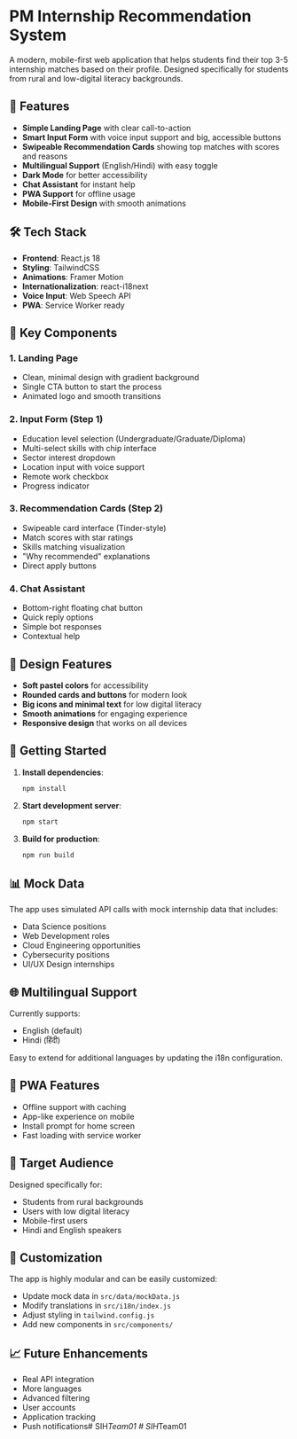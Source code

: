 # PM Internship Recommendation System

A modern, mobile-first web application that helps students find their top 3-5 internship matches based on their profile. Designed specifically for students from rural and low-digital literacy backgrounds.

## 🚀 Features

- **Simple Landing Page** with clear call-to-action
- **Smart Input Form** with voice input support and big, accessible buttons
- **Swipeable Recommendation Cards** showing top matches with scores and reasons
- **Multilingual Support** (English/Hindi) with easy toggle
- **Dark Mode** for better accessibility
- **Chat Assistant** for instant help
- **PWA Support** for offline usage
- **Mobile-First Design** with smooth animations

## 🛠 Tech Stack

- **Frontend**: React.js 18
- **Styling**: TailwindCSS
- **Animations**: Framer Motion
- **Internationalization**: react-i18next
- **Voice Input**: Web Speech API
- **PWA**: Service Worker ready

## 📱 Key Components

### 1. Landing Page
- Clean, minimal design with gradient background
- Single CTA button to start the process
- Animated logo and smooth transitions

### 2. Input Form (Step 1)
- Education level selection (Undergraduate/Graduate/Diploma)
- Multi-select skills with chip interface
- Sector interest dropdown
- Location input with voice support
- Remote work checkbox
- Progress indicator

### 3. Recommendation Cards (Step 2)
- Swipeable card interface (Tinder-style)
- Match scores with star ratings
- Skills matching visualization
- "Why recommended" explanations
- Direct apply buttons

### 4. Chat Assistant
- Bottom-right floating chat button
- Quick reply options
- Simple bot responses
- Contextual help

## 🎨 Design Features

- **Soft pastel colors** for accessibility
- **Rounded cards and buttons** for modern look
- **Big icons and minimal text** for low digital literacy
- **Smooth animations** for engaging experience
- **Responsive design** that works on all devices

## 🚀 Getting Started

1. **Install dependencies**:
   ```bash
   npm install
   ```

2. **Start development server**:
   ```bash
   npm start
   ```

3. **Build for production**:
   ```bash
   npm run build
   ```

## 📊 Mock Data

The app uses simulated API calls with mock internship data that includes:
- Data Science positions
- Web Development roles
- Cloud Engineering opportunities
- Cybersecurity positions
- UI/UX Design internships

## 🌐 Multilingual Support

Currently supports:
- English (default)
- Hindi (हिंदी)

Easy to extend for additional languages by updating the i18n configuration.

## 📱 PWA Features

- Offline support with caching
- App-like experience on mobile
- Install prompt for home screen
- Fast loading with service worker

## 🎯 Target Audience

Designed specifically for:
- Students from rural backgrounds
- Users with low digital literacy
- Mobile-first users
- Hindi and English speakers

## 🔧 Customization

The app is highly modular and can be easily customized:
- Update mock data in `src/data/mockData.js`
- Modify translations in `src/i18n/index.js`
- Adjust styling in `tailwind.config.js`
- Add new components in `src/components/`

## 📈 Future Enhancements

- Real API integration
- More languages
- Advanced filtering
- User accounts
- Application tracking
- Push notifications#   S I H _ T e a m 0 1  
 #   S I H _ T e a m 0 1  
 